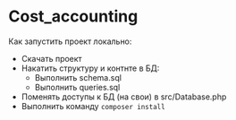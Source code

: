 # Cost_accounting

Как запустить проект локально:

* Скачать проект
* Накатить структуру и контнте в БД:
  * Выполнить schema.sql
  * Выполнить queries.sql
* Поменять доступы к БД (на свои) в src/Database.php
* Выполнить команду `composer install`

